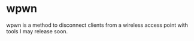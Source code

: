 # wpwn
wpwn is a method to disconnect clients from a wireless access point with tools I may release soon.
